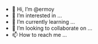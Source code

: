 - 👋 Hi, I’m @ermoy
- 👀 I’m interested in ...
- 🌱 I’m currently learning ...
- 💞️ I’m looking to collaborate on ...
- 📫 How to reach me ...

<!---
ermoy/ermoy is a ✨ special ✨ repository because its `README.md` (this file) appears on your GitHub profile.
You can click the Preview link to take a look at your changes.
--->
